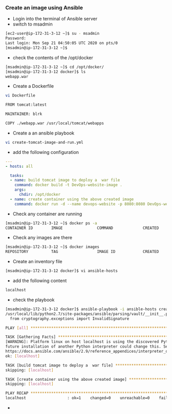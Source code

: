 ### Create an image using Ansible 
* Login into the terminal of Ansible server
* switch to msadmin
``` bash
[ec2-user@ip-172-31-3-12 ~]$ su - msadmin
Password: 
Last login: Mon Sep 21 04:50:05 UTC 2020 on pts/0
[msadmin@ip-172-31-3-12 ~]$ 
```
* check the contents of the /opt/docker 
``` bash
[msadmin@ip-172-31-3-12 ~]$ cd /opt/docker/
[msadmin@ip-172-31-3-12 docker]$ ls
webapp.war
```
* Create a Dockerfile
``` bash
vi Dockerfile
```
``` bash
FROM tomcat:latest

MAINTAINER: blrk

COPY ./webapp.war /usr/local/tomcat/webapps
```
* Create a an ansible playbook
``` bash
vi create-tomcat-image-and-run.yml
```
* add the following configuration
``` yaml
---
- hosts: all

  tasks:
  - name: build tomcat image to deploy a  war file
    command: docker build -t DevOps-website-image .
    args:
      chdir: /opt/docker
  - name: create container using the above created image
    command: docker run -d --name devops-website -p 8080:8080 DevOps-website-image  
```
* Check any container are running 
``` bash
[msadmin@ip-172-31-3-12 ~]$ docker ps -a
CONTAINER ID        IMAGE               COMMAND             CREATED             STATUS              PORTS               NAMES
```
* Check any images are there 
``` bash
[msadmin@ip-172-31-3-12 ~]$ docker images
REPOSITORY          TAG                 IMAGE ID            CREATED             SIZE
```
* Create an inventory file
``` bash
[msadmin@ip-172-31-3-12 docker]$ vi ansible-hosts
```
* add the following content
``` bash
localhost
```
* check the playbook
``` bash
[msadmin@ip-172-31-3-12 docker]$ ansible-playbook -i ansible-hosts create-tomcat-image-and-run.yml --check
/usr/local/lib/python2.7/site-packages/ansible/parsing/vault/__init__.py:44: CryptographyDeprecationWarning: Python 2 is no longer supported by the Python core team. Support for it is now deprecated in cryptography, and will be removed in a future release.
  from cryptography.exceptions import InvalidSignature

PLAY [all] *****************************************************************************************************

TASK [Gathering Facts] *****************************************************************************************
[WARNING]: Platform linux on host localhost is using the discovered Python interpreter at /usr/bin/python, but
future installation of another Python interpreter could change this. See
https://docs.ansible.com/ansible/2.9/reference_appendices/interpreter_discovery.html for more information.
ok: [localhost]

TASK [build tomcat image to deploy a  war file] ****************************************************************
skipping: [localhost]

TASK [create container using the above created image] **********************************************************
skipping: [localhost]

PLAY RECAP *****************************************************************************************************
localhost                  : ok=1    changed=0    unreachable=0    failed=0    skipped=2    rescued=0    ignored=0   
```
*   




